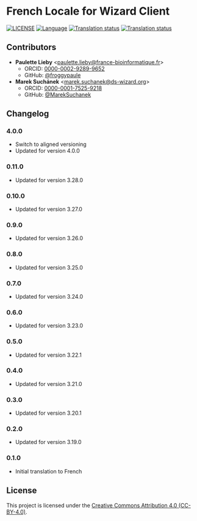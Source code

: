 # French Locale for Wizard Client

[![LICENSE](https://img.shields.io/github/license/ds-wizard/wizard-client-locales)](LICENSE)
[![Language](https://img.shields.io/badge/ISO%20639--1-fr-blue)](https://en.wikipedia.org/wiki/French_language)
[![Translation status](https://img.shields.io/badge/translated-100%25-brightgreen)](https://localize.ds-wizard.org/engage/wizard-client/fr/)
[![Translation status](https://localize.ds-wizard.org/widgets/wizard-client/fr/wizard-client-4-0-0/svg-badge.svg)](https://localize.ds-wizard.org/engage/wizard-client/fr/)

## Contributors

* **Paulette Lieby** <[paulette.lieby@france-bioinformatique.fr](mailto:paulette.lieby@france-bioinformatique.fr)>
  * ORCID: [0000-0002-9289-9652](https://orcid.org/0000-0002-9289-9652)
  * GitHub: [@froggypaule](https://github.com/froggypaule)
* **Marek Suchánek** <[marek.suchanek@ds-wizard.org](mailto:marek.suchanek@ds-wizard.org)>
  * ORCID: [0000-0001-7525-9218](https://orcid.org/0000-0001-7525-9218)
  * GitHub: [@MarekSuchanek](https://github.com/MarekSuchanek)


## Changelog

### 4.0.0

* Switch to aligned versioning
* Updated for version 4.0.0

### 0.11.0

* Updated for version 3.28.0

### 0.10.0

* Updated for version 3.27.0

### 0.9.0

* Updated for version 3.26.0

### 0.8.0

* Updated for version 3.25.0

### 0.7.0

* Updated for version 3.24.0

### 0.6.0

* Updated for version 3.23.0

### 0.5.0

* Updated for version 3.22.1

### 0.4.0

* Updated for version 3.21.0

### 0.3.0

* Updated for version 3.20.1

### 0.2.0

* Updated for version 3.19.0

### 0.1.0

* Initial translation to French


## License

This project is licensed under the [Creative Commons Attribution 4.0 (CC-BY-4.0)](https://creativecommons.org/licenses/by/4.0/).
